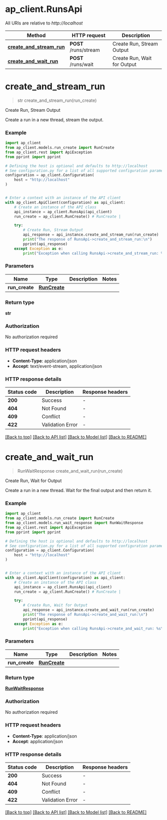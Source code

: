 # ap_client.RunsApi

All URIs are relative to *http://localhost*

Method | HTTP request | Description
------------- | ------------- | -------------
[**create_and_stream_run**](RunsApi.md#create_and_stream_run) | **POST** /runs/stream | Create Run, Stream Output
[**create_and_wait_run**](RunsApi.md#create_and_wait_run) | **POST** /runs/wait | Create Run, Wait for Output


# **create_and_stream_run**
> str create_and_stream_run(run_create)

Create Run, Stream Output

Create a run in a new thread, stream the output.

### Example


```python
import ap_client
from ap_client.models.run_create import RunCreate
from ap_client.rest import ApiException
from pprint import pprint

# Defining the host is optional and defaults to http://localhost
# See configuration.py for a list of all supported configuration parameters.
configuration = ap_client.Configuration(
    host = "http://localhost"
)


# Enter a context with an instance of the API client
with ap_client.ApiClient(configuration) as api_client:
    # Create an instance of the API class
    api_instance = ap_client.RunsApi(api_client)
    run_create = ap_client.RunCreate() # RunCreate | 

    try:
        # Create Run, Stream Output
        api_response = api_instance.create_and_stream_run(run_create)
        print("The response of RunsApi->create_and_stream_run:\n")
        pprint(api_response)
    except Exception as e:
        print("Exception when calling RunsApi->create_and_stream_run: %s\n" % e)
```



### Parameters


Name | Type | Description  | Notes
------------- | ------------- | ------------- | -------------
 **run_create** | [**RunCreate**](RunCreate.md)|  | 

### Return type

**str**

### Authorization

No authorization required

### HTTP request headers

 - **Content-Type**: application/json
 - **Accept**: text/event-stream, application/json

### HTTP response details

| Status code | Description | Response headers |
|-------------|-------------|------------------|
**200** | Success |  -  |
**404** | Not Found |  -  |
**409** | Conflict |  -  |
**422** | Validation Error |  -  |

[[Back to top]](#) [[Back to API list]](../README.md#documentation-for-api-endpoints) [[Back to Model list]](../README.md#documentation-for-models) [[Back to README]](../README.md)

# **create_and_wait_run**
> RunWaitResponse create_and_wait_run(run_create)

Create Run, Wait for Output

Create a run in a new thread. Wait for the final output and then return it.

### Example


```python
import ap_client
from ap_client.models.run_create import RunCreate
from ap_client.models.run_wait_response import RunWaitResponse
from ap_client.rest import ApiException
from pprint import pprint

# Defining the host is optional and defaults to http://localhost
# See configuration.py for a list of all supported configuration parameters.
configuration = ap_client.Configuration(
    host = "http://localhost"
)


# Enter a context with an instance of the API client
with ap_client.ApiClient(configuration) as api_client:
    # Create an instance of the API class
    api_instance = ap_client.RunsApi(api_client)
    run_create = ap_client.RunCreate() # RunCreate | 

    try:
        # Create Run, Wait for Output
        api_response = api_instance.create_and_wait_run(run_create)
        print("The response of RunsApi->create_and_wait_run:\n")
        pprint(api_response)
    except Exception as e:
        print("Exception when calling RunsApi->create_and_wait_run: %s\n" % e)
```



### Parameters


Name | Type | Description  | Notes
------------- | ------------- | ------------- | -------------
 **run_create** | [**RunCreate**](RunCreate.md)|  | 

### Return type

[**RunWaitResponse**](RunWaitResponse.md)

### Authorization

No authorization required

### HTTP request headers

 - **Content-Type**: application/json
 - **Accept**: application/json

### HTTP response details

| Status code | Description | Response headers |
|-------------|-------------|------------------|
**200** | Success |  -  |
**404** | Not Found |  -  |
**409** | Conflict |  -  |
**422** | Validation Error |  -  |

[[Back to top]](#) [[Back to API list]](../README.md#documentation-for-api-endpoints) [[Back to Model list]](../README.md#documentation-for-models) [[Back to README]](../README.md)

